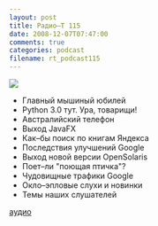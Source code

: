 ```yaml
---
layout: post
title: Радио–Т 115
date: 2008-12-07T07:47:00
comments: true
categories: podcast
filename: rt_podcast115
---
```

![](https://radio-t.com/images/radio-t/rt115.jpg)


- Главный мышиный юбилей
- Python 3.0 тут. Ура, товарищи!
- Австралийский телефон
- Выход JavaFX
- Как–бы поиск по книгам Яндекса
- Последствия улучшений Google
- Выход новой версии OpenSolaris
- Поет–ли "поющая птичка"?
- Чудовищные трафики Google
- Окло–эпловые слухи и новинки
- Темы наших слушателей

[аудио](http://cdn.radio-t.com/rt_podcast115.mp3)
<audio src="http://cdn.radio-t.com/rt_podcast115.mp3" preload="none"></audio>

